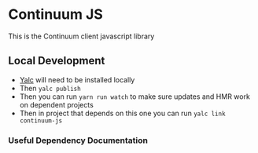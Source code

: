 # Continuum JS
This is the Continuum client javascript library

## Local Development
- [Yalc](https://github.com/whitecolor/yalc) will need to be installed locally
- Then ```yalc publish```
- Then you can run ```yarn run watch``` to make sure updates and HMR work on dependent projects
- Then in project that depends on this one you can run ```yalc link continuum-js```

### Useful Dependency Documentation
